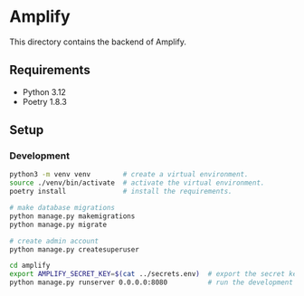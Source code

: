 # Amplify

This directory contains the backend of Amplify.

## Requirements

-   Python 3.12
-   Poetry 1.8.3

## Setup

### Development

```bash
python3 -m venv venv        # create a virtual environment.
source ./venv/bin/activate  # activate the virtual environment.
poetry install              # install the requirements.

# make database migrations
python manage.py makemigrations
python manage.py migrate

# create admin account
python manage.py createsuperuser

cd amplify
export AMPLIFY_SECRET_KEY=$(cat ../secrets.env)  # export the secret key
python manage.py runserver 0.0.0.0:8080          # run the development server
```

